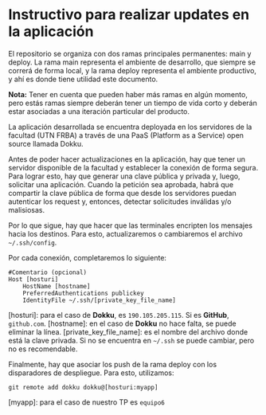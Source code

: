 # Instructivo para realizar updates en la aplicación
El repositorio se organiza con dos ramas principales permanentes: main y deploy. La rama main representa el ambiente de desarrollo, que siempre se correrá de forma local, y la rama deploy representa el ambiente productivo, y ahí es donde tiene utilidad este documento.

__Nota:__ Tener en cuenta que pueden haber más ramas en algún momento, pero estás ramas siempre deberán tener un tiempo de vida corto y deberán estar asociadas a una iteración particular del producto.

La aplicación desarrollada se encuentra deployada en los servidores de la facultad (UTN FRBA) a través de una PaaS (Platform as a Service) open source llamada Dokku.

Antes de poder hacer actualizaciones en la aplicación, hay que tener un servidor disponible de la facultad y establecer la conexión de forma segura. Para lograr esto, hay que generar una clave pública y privada y, luego, solicitar una aplicación. Cuando la petición sea aprobada, habrá que compartir la clave pública de forma que desde los servidores puedan autenticar los request y, entonces, detectar solicitudes inválidas y/o malisiosas.

Por lo que sigue, hay que hacer que las terminales encripten los mensajes hacia los destinos. Para esto, actualizaremos o cambiaremos el archivo ```~/.ssh/config```.

Por cada conexión, completaremos lo siguiente:
~~~
#Comentario (opcional)
Host [hosturi]
    HostName [hostname]
	PreferredAuthentications publickey
	IdentityFile ~/.ssh/[private_key_file_name]
~~~

[hosturi]: para el caso de __Dokku__, es `190.105.205.115`. Si es __GitHub__, `github.com`.
[hostname]: en el caso de __Dokku__ no hace falta, se puede eliminar la línea.
[private_key_file_name]: es el nombre del archivo donde está la clave privada. Si no se encuentra en `~/.ssh` se puede cambiar, pero no es recomendable.

Finalmente, hay que asociar los push de la rama deploy con los disparadores de despliegue. Para esto, utilizamos:

```console
git remote add dokku dokku@[hosturi:myapp]
```

[myapp]: para el caso de nuestro TP es `equipo6`